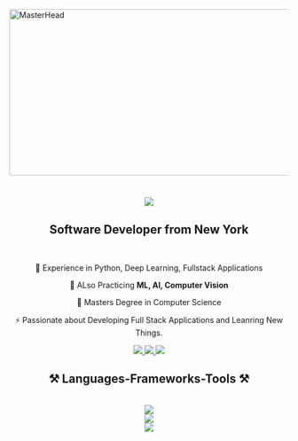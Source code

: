 <img src="https://64.media.tumblr.com/c5543874b9cbe98da1d20945a45e989b/tumblr_o5a5r9Z9O71tvppquo1_r1_1280.gifv" alt="MasterHead" width="1000" height="300">

<h1 align="center">
    <img src="https://readme-typing-svg.herokuapp.com/?font=Righteous&size=35&center=true&vCenter=true&width=500&height=70&duration=3000&lines=Hi+There!+👋;+I'm+Pranav+Patil;" />
</h1>
<h2 align="center">Software Developer from New York </h2>

<br/>

<div align="center">
 
 🔭 Experience in Python, Deep Learning, Fullstack Applications
 
 🌱 ALso Practicing **ML, AI, Computer Vision**

💬 Masters Degree in Computer Science

⚡ Passionate about Developing Full Stack Applications and Leanring New Things.

 </div>


<div align="center"> 
  <a href="mailto:pranavpatil650@gmail.com">
    <img src="https://img.shields.io/badge/Gmail-333333?style=for-the-badge&logo=gmail&logoColor=red" />
  </a>
    
  <a href="https://www.linkedin.com/in/pranavpatil8612/" target="_blank">
    <img src="https://img.shields.io/badge/LinkedIn-0077B5?style=for-the-badge&logo=linkedin&logoColor=white" target="_blank" />
  </a>
  
  <a href="https://pranavpatilrma.netlify.app/" target="_blank">
     <img src="https://img.shields.io/badge/Portfolio-FF5722?style=for-the-badge&logo=todoist&logoColor=white" target="_blank" /> <!-- sqlite, safari, google-chrome are other good icon options -->
  </a>
</div>

<h2 align="center">⚒️ Languages-Frameworks-Tools ⚒️</h2>
<br/>
<div align="center">
    <img src="https://skillicons.dev/icons?i=python,r,golang,cpp,cs,ruby,javascript" /><br>
    <img src="https://skillicons.dev/icons?i=firebase,mongodb,nextjs,mysql,flask,django,css,html,flutter,bootstrap,nodejs,postgres" /><br>
    <img src="https://skillicons.dev/icons?i=docker,azure,aws,git,postman,netlify,kubernetes" /><br>
</div>
